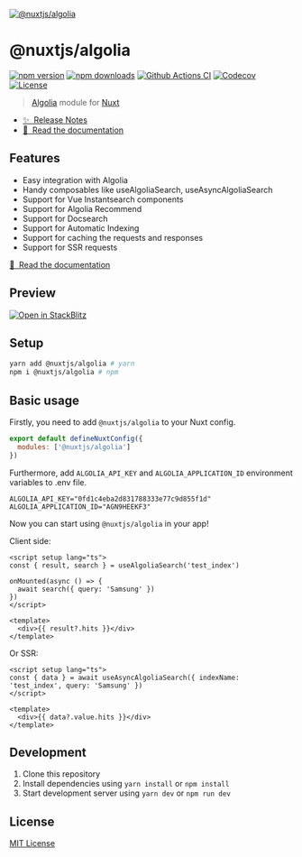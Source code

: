 [![@nuxtjs/algolia](https://algolia.nuxtjs.org/preview.png)](https://algolia.nuxtjs.org)

# @nuxtjs/algolia

[![npm version][npm-version-src]][npm-version-href]
[![npm downloads][npm-downloads-src]][npm-downloads-href]
[![Github Actions CI][github-actions-ci-src]][github-actions-ci-href]
[![Codecov][codecov-src]][codecov-href]
[![License][license-src]][license-href]

> [Algolia](https://www.algolia.com/) module for [Nuxt](https://v3.nuxtjs.org)

- [✨ &nbsp;Release Notes](https://github.com/nuxt-modules/algolia/releases)
- [📖 &nbsp;Read the documentation](https://algolia.nuxtjs.org)

## Features

- Easy integration with Algolia
- Handy composables like useAlgoliaSearch, useAsyncAlgoliaSearch
- Support for Vue Instantsearch components
- Support for Algolia Recommend
- Support for Docsearch
- Support for Automatic Indexing
- Support for caching the requests and responses
- Support for SSR requests

[📖 &nbsp;Read the documentation](https://algolia.nuxtjs.org)

## Preview

[![Open in StackBlitz](https://developer.stackblitz.com/img/open_in_stackblitz.svg)](https://stackblitz.com/github/baroshem/nuxt3-algolia-stackblitz)

## Setup

```sh
yarn add @nuxtjs/algolia # yarn
npm i @nuxtjs/algolia # npm
```

## Basic usage

Firstly, you need to add `@nuxtjs/algolia` to your Nuxt config.

```js
export default defineNuxtConfig({
  modules: ['@nuxtjs/algolia']
})
```

Furthermore, add `ALGOLIA_API_KEY` and `ALGOLIA_APPLICATION_ID` environment variables to .env file.

```env
ALGOLIA_API_KEY="0fd1c4eba2d831788333e77c9d855f1d"
ALGOLIA_APPLICATION_ID="AGN9HEEKF3"
```

Now you can start using `@nuxtjs/algolia` in your app!

Client side:

```vue
<script setup lang="ts">
const { result, search } = useAlgoliaSearch('test_index')

onMounted(async () => {
  await search({ query: 'Samsung' })
})
</script>

<template>
  <div>{{ result?.hits }}</div>
</template>
```

Or SSR:

```vue
<script setup lang="ts">
const { data } = await useAsyncAlgoliaSearch({ indexName: 'test_index', query: 'Samsung' })
</script>

<template>
  <div>{{ data?.value.hits }}</div>
</template>
```

## Development

1. Clone this repository
2. Install dependencies using `yarn install` or `npm install`
3. Start development server using `yarn dev` or `npm run dev`

## License

[MIT License](./LICENSE)

<!-- Badges -->

[npm-version-src]: https://img.shields.io/npm/v/@nuxtjs/algolia/latest.svg
[npm-version-href]: https://npmjs.com/package/@nuxtjs/algolia
[npm-downloads-src]: https://img.shields.io/npm/dt/@nuxtjs/algolia.svg
[npm-downloads-href]: https://npmjs.com/package/@nuxtjs/algolia
[github-actions-ci-src]: https://github.com/nuxt-modules/algolia/actions/workflows/ci.yml/badge.svg
[github-actions-ci-href]: https://github.com/nuxt-modules/algolia/actions?query=workflow%3Aci
[codecov-src]: https://img.shields.io/codecov/c/github/nuxt-modules/algolia.svg
[codecov-href]: https://codecov.io/gh/nuxt-modules/algolia
[license-src]: https://img.shields.io/npm/l/@nuxtjs/algolia.svg
[license-href]: https://npmjs.com/package/@nuxtjs/algolia
